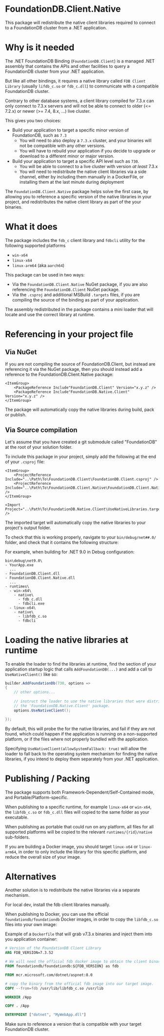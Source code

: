 # FoundationDB.Client.Native

This package will redistribute the native client libraries required to connect to a FoundationDB cluster from a .NET application.

# Why is it needed

The .NET FoundationDB Binding (`FoundationDB.Client`) is a managed .NET assembly that contains the APIs and other facilities to query a FoundationDB cluster from your .NET application.

But like all other bindings, it requires a native library called `FDB Client Library` (usually `lifdb_c.so` or `fdb_c.dll`) to communicate with a compatible FoundationDB cluster.

Contrary to other database systems, a client library compiled for 7.3.x can only connect to 7.3.x servers
and will not be able to connect to older (<= 7.2.x) or newer (>= 7.4, 8.x, ...) live cluster.

This gives you two choices:
- Build your application to target a specific minor version of FoundationDB, such as `7.3`
  - You will need to also deploy a `7.3.x` cluster, and your binaries will not be compatible with any other versions.
  - You will have to rebuild your application if you decide to upgrade or download to a different minor or major version.
- Build your application to target a specific API level such as `730`.
  - You will be able to connect to a live cluster with version _at least_ 7.3.x
  - You will need to redistribute the native client libraries via a side channel, either by including them manually in a DockerFile, or installing them at the last minute during deployment

The `FoundationDB.Client.Native` package helps solve the first case, by allowing you to reference a specific version of the native libraries in your project,
and redistributes the native client library as part of the your binaries.

# What it does

The package includes the `fdb_c` client library and `fdbcli` utility for the following supported platforms
- `win-x64`
- `linux-x64`
- `linux-arm64` (aka `aarch64`)

This package can be used in two ways:

- Via the `FoundationDB.Client.Native` NuGet package, if you are also referencing the `FoundationDB.Client` NuGet package.
- Via the `.csproj` and additional MSBuild `.targets` files, if you are compiling the source of the binding as part of your application.

The assembly redistributed in the package contains a mini loader that will locate and use the correct library at runtime.

# Referencing in your project file

## Via NuGet

If you are not compiling the source of FoundationDB.Client, but instead are referencing it via the NuGet package, then you should instead add a reference to the FoundationDB.Client.Native package:

```msbuild_build_script
<ItemGroup>
	<PackageReference Include"FoundationDB.Client" Version="x.y.z" />
	<PackageReference Include"FoundationDB.Native.Client" Version="x.y.z" />
</ItemGroup>
```
			
The package will automatically copy the native libraries during build, pack or publish.

## Via Source compilation

Let's assume that you have created a git submodule called "FoundationDB" at the root of your solution folder.

To include this package in your project, simply add the following at the end of your `.csproj` file:

```msbuild_build_script
<ItemGroup>
	<ProjectReference Include="..\Path\To\FoundationDB.Client\FoundationDB.Client.csproj" />
	<ProjectReference Include="..\Path\To\FoundationDB.Client.Native\FoundationDB.Client.Native.csproj" />
</ItemGroup>

<Import Project="..\Path\To\FoundationDB.Native.Client\UseNativeLibraries.targets" />
```

The imported target will automatically copy the native libraries to your project's output folder.

To check that this is working properly, navigate to your `bin/debug/net##.0/` folder,
and check that it contains the following structure:

For example, when building for .NET 9.0 in Debug configuration:
```
bin\debug\net9.0\
- YourApp.exe
  ...
- FoundationDB.Client.dll
- FoundationDB.Client.Native.dll
  ...
- runtimes\
  - win-x64\
    - native\
      - fdb_c.dll
      - fdbcli.exe
  - linux-x64\
    - native\
      - libfdb_c.so
      - fdbcli
```

# Loading the native libraries at runtime

To enable the loader to find the libraries at runtime, find the section of your application
startup logic that calls `AddFoundationDB(...)` and add a call to `UseNativeClient()` like so:

```csharp
builder.AddFoundationDb(730, options =>
{
	// other options...
		
	// instruct the loader to use the native libraries that were distributed with
	// the 'FoundationDB.Native.Client' package.
	options.UseNativeClient();

});
```

By default, this will probe the for the native libraries, and fail if they are not found,
which could happen if the application is running on a non-supported platform, or if the
files where not properly bundled with the application.
	
Specifying `UseNativeClient(allowSystemFallback: true)` will allow the loader to fall back
to the operating system mechanism for finding the native libraries, if you intend to deploy
them separately from your .NET application.

# Publishing / Packing

The package supports both Framework-Dependent/Self-Contained mode, and Portable/Platform-specific.

When publishing to a specific runtime, for example `linux-x64` or `win-x64`,
the `libfdb_c.so` or `fdb_c.dll` files will copied to the same folder as your executable.

When publishing as portable that could run on any platform, all files for all supported
platforms will be copied to the relevant `runtimes/{rid}/native` sub-folders.

If you are building a Docker image, you should target `linux-x64` or `linux-arm64`, in order to only include the library for this specific platform, and reduce the overall size of your image.

# Alternatives

Another solution is to redistribute the native libraries via a separate mechanism.

For local dev, install the fdb client libraries manually.

When publishing to Docker, you can use the official `foundationdb/foundationdb` Docker images, in order to copy the `libfdb_c.so` files into your own image:

Example of a `Dockerfile` that will grab v7.3.x binaries and inject them into you application container:

```Dockerfile
# Version of the FoundationDB Client Library
ARG FDB_VERSION=7.3.52

# We will need the official fdb docker image to obtain the client binaries
FROM foundationdb/foundationdb:${FDB_VERSION} as fdb

FROM mcr.microsoft.com/dotnet/aspnet:8.0

# copy the binary from the official fdb image into our target image.
COPY --from=fdb /usr/lib/libfdb_c.so /usr/lib

WORKDIR /App

COPY . /App

ENTRYPOINT ["dotnet", "MyWebApp.dll"]
```

Make sure to reference a version that is compatible with your target FoundationDB cluster.
